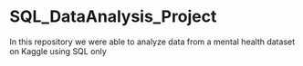# SQL_DataAnalysis_Project
In this repository we were able to analyze data from a mental health dataset on Kaggle using SQL only

